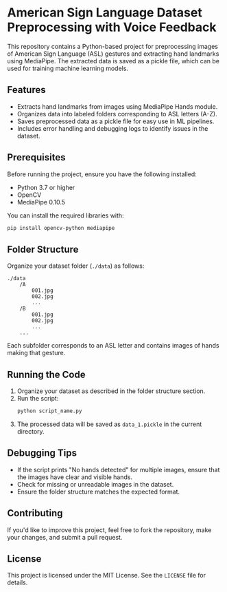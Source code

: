 # American Sign Language Dataset Preprocessing with Voice Feedback

This repository contains a Python-based project for preprocessing images of American Sign Language (ASL) gestures and extracting hand landmarks using MediaPipe. The extracted data is saved as a pickle file, which can be used for training machine learning models.

## Features
- Extracts hand landmarks from images using MediaPipe Hands module.
- Organizes data into labeled folders corresponding to ASL letters (A-Z).
- Saves preprocessed data as a pickle file for easy use in ML pipelines.
- Includes error handling and debugging logs to identify issues in the dataset.

## Prerequisites
Before running the project, ensure you have the following installed:

- Python 3.7 or higher
- OpenCV
- MediaPipe 0.10.5

You can install the required libraries with:
```bash
pip install opencv-python mediapipe
```

## Folder Structure
Organize your dataset folder (`./data`) as follows:
```
./data
    /A
        001.jpg
        002.jpg
        ...
    /B
        001.jpg
        002.jpg
        ...
    ...
```
Each subfolder corresponds to an ASL letter and contains images of hands making that gesture.

## Running the Code
1. Organize your dataset as described in the folder structure section.
2. Run the script:
   ```bash
   python script_name.py
   ```
3. The processed data will be saved as `data_1.pickle` in the current directory.

## Debugging Tips
- If the script prints "No hands detected" for multiple images, ensure that the images have clear and visible hands.
- Check for missing or unreadable images in the dataset.
- Ensure the folder structure matches the expected format.

## Contributing
If you'd like to improve this project, feel free to fork the repository, make your changes, and submit a pull request.

## License
This project is licensed under the MIT License. See the `LICENSE` file for details.

